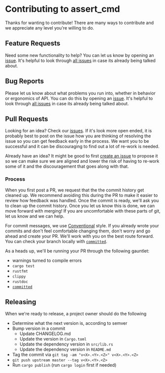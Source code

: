 # Contributing to assert_cmd

Thanks for wanting to contribute! There are many ways to contribute and we
appreciate any level you're willing to do.

## Feature Requests

Need some new functionality to help?  You can let us know by opening an
[issue][new issue]. It's helpful to look through [all issues][all issues] in
case its already being talked about.

## Bug Reports

Please let us know about what problems you run into, whether in behavior or
ergonomics of API.  You can do this by opening an [issue][new issue]. It's
helpful to look through [all issues][all issues] in case its already being
talked about.

## Pull Requests

Looking for an idea? Check our [issues][issues]. If it's look more open ended,
it is probably best to post on the issue how you are thinking of resolving the
issue so you can get feedback early in the process. We want you to be
successful and it can be discouraging to find out a lot of re-work is needed.

Already have an idea?  It might be good to first [create an issue][new issue]
to propose it so we can make sure we are aligned and lower the risk of having
to re-work some of it and the discouragement that goes along with that.

### Process

When you first post a PR, we request that the the commit history get cleaned
up.  We recommend avoiding this during the PR to make it easier to review how
feedback was handled. Once the commit is ready, we'll ask you to clean up the
commit history.  Once you let us know this is done, we can move forward with
merging!  If you are uncomfortable with these parts of git, let us know and we
can help.

For commit messages, we use [Conventional](https://www.conventionalcommits.org)
style.  If you already wrote your commits and don't feel comfortable changing
them, don't worry and go ahead and create your PR.  We'll work with you on the
best route forward. You can check your branch locally with
[`committed`](https://github.com/crate-ci/committed).

As a heads up, we'll be running your PR through the following gauntlet:
- warnings turned to compile errors
- `cargo test`
- `rustfmt`
- `clippy`
- `rustdoc`
- [`committed`](https://github.com/crate-ci/committed)

## Releasing

When we're ready to release, a project owner should do the following
- Determine what the next version is, according to semver
- Bump version in a commit
  - Update CHANGELOG.md
  - Update the version in `Cargo.toml`
  - Update the dependency version in `src/lib.rs`
  - Update the dependency version in `README.md`
- Tag the commit via `git tag -am "v<X>.<Y>.<Z>" v<X>.<Y>.<Z>`
- `git push upstream master --tag v<X>.<Y>.<Z>`
- Run `cargo publish` (run `cargo login` first if needed)

[issues]: https://github.com/assert-rs/assert_cmd/issues
[new issue]: https://github.com/assert-rs/assert_cmd/issues/new
[all issues]: https://github.com/assert-rs/assert_cmd/issues?utf8=%E2%9C%93&q=is%3Aissue
[travis]: https://github.com/assert-rs/assert_cmd/blob/master/.travis.yml
